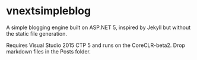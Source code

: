 # vnextsimpleblog
A simple blogging engine built on ASP.NET 5, inspired by Jekyll but without the static file generation.

Requires Visual Studio 2015 CTP 5 and runs on the CoreCLR-beta2. Drop markdown files in the Posts folder.
